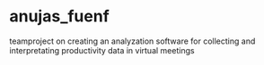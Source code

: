 # anujas_fuenf
teamproject on creating an analyzation software for collecting and interpretating productivity data in virtual meetings
